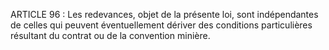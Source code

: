 ARTICLE 96 : Les redevances, objet de la présente loi, sont
indépendantes de celles qui peuvent éventuellement dériver des
conditions particulières résultant du contrat ou de la convention
minière.